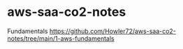 # aws-saa-co2-notes

Fundamentals https://github.com/Howler72/aws-saa-co2-notes/tree/main/1-aws-fundamentals
